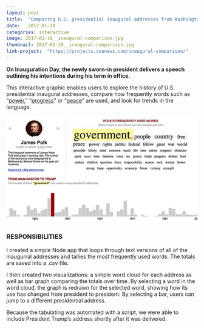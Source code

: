 ```yaml
---
layout: post
title:  "Comparing U.S. presidential inaugural addresses from Washington to Trump"
date:   2017-01-19
categories: interactive
image: 2017-01-19__inaugural-comparison.jpg
thumbnail: 2017-01-19__inaugural-comparison.jpg
link-project:  "https://projects.voanews.com/inaugural-comparison/"
---
```


**On Inauguration Day, the newly sworn-in president delivers a speech outlining his intentions during his term in office.**

This interactive graphic enables users to explore the history of U.S. presidential inaugural addresses, compare how frequently words such as “[power](https://projects.voanews.com/inaugural-comparison/?inauguration=13&word=power),” “[progress](https://projects.voanews.com/inaugural-comparison/?inauguration=35&word=progress)” or “[peace](https://projects.voanews.com/inaugural-comparison/?inauguration=46&word=peace)” are used, and look for trends in the language.

<a href="https://projects.voanews.com/inaugural-comparison/"><img src="/img/inaugural-address--640x360.jpg" /></a>

### RESPONSIBILITIES

I created a simple Node app that loops through text versions of all of the inaugurral addresses and tallies the most frequently used words. The totals are saved into a .csv file. 

I then created two visualizations: a simple word cloud for each address as well as bar graph comparing the totals over time. By selecting a word in the word cloud, the graph is redrawn for the selected word, showing how its use has changed from president to president. By selecting a bar, users can jump to a different presidential address.

Because the tabulating was automated with a script, we were able to include President Trump’s address shortly after it was delivered.